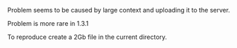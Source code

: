 

Problem seems to be caused by large context and uploading it to the server.

Problem is more rare in 1.3.1


To reproduce create a 2Gb file in the current directory.
